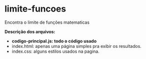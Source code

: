 # limite-funcoes
Encontra o limite de funções matematicas

**Descrição dos arquivos:**
  - **codigo-principal.js: todo o código usado**
  - index.html: apenas uma página simples pra exibir os resultados.
  - index.css: alguns estilos usados na pagina.
